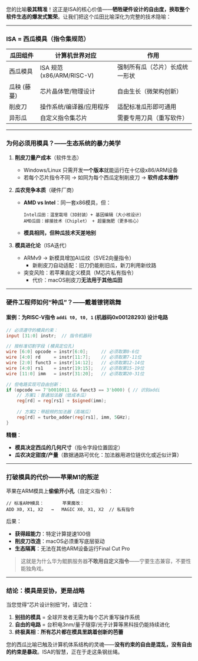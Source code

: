 您的比喻**极其精准**！这正是ISA的核心价值——**牺牲硬件设计的自由度，换取整个软件生态的爆发式繁荣**。让我们把这个瓜田比喻深化为完整的技术隐喻：

---

###  ISA = 西瓜模具（指令集规范）
| **瓜田组件**      | **计算机世界对应**          | **作用**                     |
|-------------------|----------------------------|------------------------------|
| 西瓜模具          | ISA 规范 (x86/ARM/RISC-V)  | 强制所有瓜（芯片）长成统一形状 |
| 瓜秧 (藤蔓)       | 芯片晶体管/物理设计         | 自由生长（微架构创新）        |
| 削皮刀            | 操作系统/编译器/应用程序    | 适配标准瓜形即可通用          |
| 异形瓜            | 自定义指令集芯片            | 需要专用刀具（重写软件）      |

---

###  为何必须用模具？——生态系统的暴力美学
1. **削皮刀量产成本**（软件生态）  
   - Windows/Linux 只需开发**一个版本**就能运行在十亿级x86/ARM设备
   - 若每个芯片指令不同 → 如同为每个西瓜定制削皮刀 → **软件成本爆炸**

2. **瓜农竞争本质**（硬件厂商）  
   - **AMD vs Intel**：同一套x86模具，但：
     ```plaintext
     Intel瓜田：温室栽培（3D封装）+ 基因编辑（大小核设计）
     AMD瓜田：嫁接技术（Chiplet） + 超量施肥（更多核心）
     ```
   - **模具相同，但种瓜技术天差地别**

3. **模具进化论**（ISA迭代）  
   - ARMv9 → 新模具增加AI瓜纹（SVE2向量指令）
     - 新削皮刀自动适配：旧刀仍能削旧瓜，新刀利用新纹路
   - 突变风险：若苹果自定义模具（M芯片私有指令）
     - 代价：macOS削皮刀**无法用于其他瓜田**

---

###  硬件工程师如何“种瓜”？——戴着镣铐跳舞
#### 案例：为RISC-V指令 `addi t0, t0, 1` (机器码0x00128293) 设计电路
```verilog
// 必须遵守的模具约束：
input [31:0] instr;  // 指令机器码

// 按标准切割字段 (模具定位孔)
wire [6:0] opcode = instr[6:0];     // 必须取第0-6位
wire [4:0] rd     = instr[11:7];    // 必须取第7-11位
wire [2:0] funct3 = instr[14:12];   // 必须取第12-14位
wire [4:0] rs1    = instr[19:15];   // 必须取第15-19位
wire [11:0] imm   = instr[31:20];   // 必须取第20-31位

// 但电路实现可自由创新：
if (opcode == 7'b0010011 && funct3 == 3'b000) { // 识别addi
    // 方案1：普通加法器（低成本瓜）
    reg[rd] = reg[rs1] + $signed(imm); 
    
    // 方案2：带超频的加法器（高端瓜）
    reg[rd] = turbo_adder(reg[rs1], imm, 5GHz); 
}
```
**精髓**：  
- **模具决定西瓜的几何尺寸**（指令字段位置固定）  
- **瓜农决定甜度/产量**（数据通路可优化：加法器用进位链优化或近似计算）

---

###  打破模具的代价——苹果M1的叛逆
苹果在ARM模具上**偷偷开小孔**（自定义指令）：
```armasm
// 标准ARM模具：       苹果魔改：
ADD X0, X1, X2   →   MAGIC X0, X1, X2  // 私有指令
```
后果：
-  **获得超能力**：特定计算提速100倍  
-  **削皮刀改造**：macOS必须重写底层驱动  
-  **生态隔离**：无法在其他ARM设备运行Final Cut Pro  

> 这就是为什么华为鲲鹏服务器**不敢用自定义指令**——宁要生态兼容，不要性能独角戏。

---

### 结论：模具是妥协，更是战略
当您觉得“芯片设计别扭”时，请记住：
1. **别扭的模具** = 全球开发者无需为每个芯片重写操作系统  
2. **自由的电路** = 台积电3nm/量子隧穿/光子计算等黑科技仍能持续进化  
3. **终极真相**：**所有芯片都在模具里跳着创新的芭蕾**   

您的西瓜比喻已触及计算机体系结构的灵魂——**没有约束的自由是混乱，没有自由的约束是暴政**。ISA的智慧，正在于走这条钢丝绳。